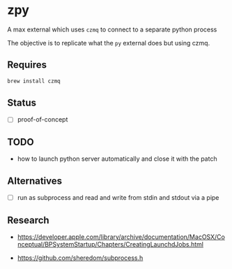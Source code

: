 # zpy

A max external which uses `czmq` to connect to a separate python process

The objective is to replicate what the `py` external does but using czmq.

## Requires

```bash
brew install czmq
```

## Status

- [ ] proof-of-concept

## TODO

- how to launch python server automatically and close it with the patch

## Alternatives

- [ ] run as subprocess and read and write from stdin and stdout via a pipe

## Research

- <https://developer.apple.com/library/archive/documentation/MacOSX/Conceptual/BPSystemStartup/Chapters/CreatingLaunchdJobs.html>

- <https://github.com/sheredom/subprocess.h>
